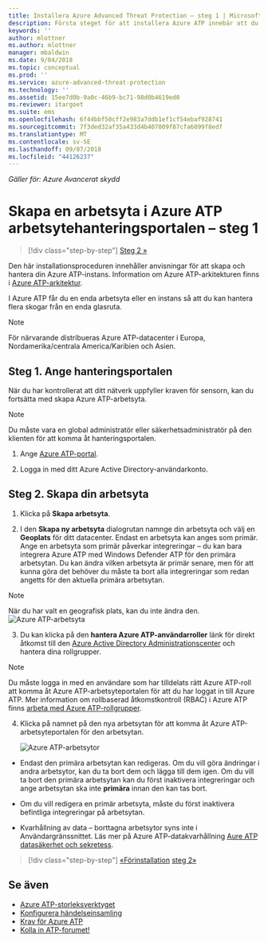 ```yaml
---
title: Installera Azure Advanced Threat Protection – steg 1 | Microsoft Docs
description: Första steget för att installera Azure ATP innebär att du skapar instansen för din Azure ATP-distribution.
keywords: ''
author: mlottner
ms.author: mlottner
manager: mbaldwin
ms.date: 9/04/2018
ms.topic: conceptual
ms.prod: ''
ms.service: azure-advanced-threat-protection
ms.technology: ''
ms.assetid: 15ee7d0b-9a0c-46b9-bc71-98d0b4619ed0
ms.reviewer: itargoet
ms.suite: ems
ms.openlocfilehash: 6f44bbf50cff2e983a7ddb1ef1cf54ebaf928741
ms.sourcegitcommit: 7f3ded32af35a433d4b407009f87cfa6099f8edf
ms.translationtype: MT
ms.contentlocale: sv-SE
ms.lasthandoff: 09/07/2018
ms.locfileid: "44126237"
---
```

*Gäller för: Azure Avancerat skydd*


# <a name="creating-a-workspace-in-the-azure-atp-workspace-management-portal---step-1"></a>Skapa en arbetsyta i Azure ATP arbetsytehanteringsportalen – steg 1

>[!div class="step-by-step"]
[Steg 2 »](install-atp-step2.md)

Den här installationsproceduren innehåller anvisningar för att skapa och hantera din Azure ATP-instans. Information om Azure ATP-arkitekturen finns i [Azure ATP-arkitektur](atp-architecture.md).

I Azure ATP får du en enda arbetsyta eller en instans så att du kan hantera flera skogar från en enda glasruta. 

> [!NOTE]
> För närvarande distribueras Azure ATP-datacenter i Europa, Nordamerika/centrala America/Karibien och Asien.

## <a name="step-1-enter-the-management-portal"></a>Steg 1. Ange hanteringsportalen

När du har kontrollerat att ditt nätverk uppfyller kraven för sensorn, kan du fortsätta med skapa Azure ATP-arbetsyta.

> [!NOTE]
>Du måste vara en global administratör eller säkerhetsadministratör på den klienten för att komma åt hanteringsportalen.


1.  Ange [Azure ATP-portal](https://portal.atp.azure.com).

2.  Logga in med ditt Azure Active Directory-användarkonto.

## <a name="step-2-create-your-workspace"></a>Steg 2. Skapa din arbetsyta

1. Klicka på **Skapa arbetsyta**.

2. I den **Skapa ny arbetsyta** dialogrutan namnge din arbetsyta och välj en **Geoplats** för ditt datacenter. Endast en arbetsyta kan anges som primär. Ange en arbetsyta som primär påverkar integreringar – du kan bara integrera Azure ATP med Windows Defender ATP för den primära arbetsytan. Du kan ändra vilken arbetsyta är primär senare, men för att kunna göra det behöver du måste ta bort alla integreringar som redan angetts för den aktuella primära arbetsytan.
 > [!NOTE]
 > När du har valt en geografisk plats, kan du inte ändra den.
    ![Azure ATP-arbetsyta](media/create-workspace.png)

3. Du kan klicka på den **hantera Azure ATP-användarroller** länk för direkt åtkomst till den [Azure Active Directory Administrationscenter](https://docs.microsoft.com/azure/active-directory/active-directory-assign-admin-roles-azure-portal) och hantera dina rollgrupper.

 > [!NOTE]
 > Du måste logga in med en användare som har tilldelats rätt Azure ATP-roll att komma åt Azure ATP-arbetsyteportalen för att du har loggat in till Azure ATP. Mer information om rollbaserad åtkomstkontroll (RBAC) i Azure ATP finns [arbeta med Azure ATP-rollgrupper](atp-role-groups.md).

4. Klicka på namnet på den nya arbetsytan för att komma åt Azure ATP-arbetsyteportalen för den arbetsytan.

    ![Azure ATP-arbetsytor](media/atp-workspaces.png)

- Endast den primära arbetsytan kan redigeras. Om du vill göra ändringar i andra arbetsytor, kan du ta bort dem och lägga till dem igen. Om du vill ta bort den primära arbetsytan kan du först inaktivera integreringar och ange arbetsytan ska inte **primära** innan den kan tas bort.
- Om du vill redigera en primär arbetsyta, måste du först inaktivera befintliga integreringar på arbetsytan.

- Kvarhållning av data – borttagna arbetsytor syns inte i Användargränssnittet. Läs mer på Azure ATP-datakvarhållning [Aure ATP datasäkerhet och sekretess](atp-privacy-compliance.md).


>[!div class="step-by-step"]
[«Förinstallation](configure-port-mirroring.md)
[steg 2»](install-atp-step2.md)


## <a name="see-also"></a>Se även
- [Azure ATP-storleksverktyget](http://aka.ms/aatpsizingtool)
- [Konfigurera händelseinsamling](configure-event-collection.md)
- [Krav för Azure ATP](atp-prerequisites.md)
- [Kolla in ATP-forumet!](https://aka.ms/azureatpcommunity)
